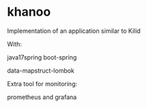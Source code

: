 # khanoo

Implementation of an application similar to Kilid

With:

java17spring boot-spring

data-mapstruct-lombok

Extra tool for monitoring:

prometheus and grafana 
